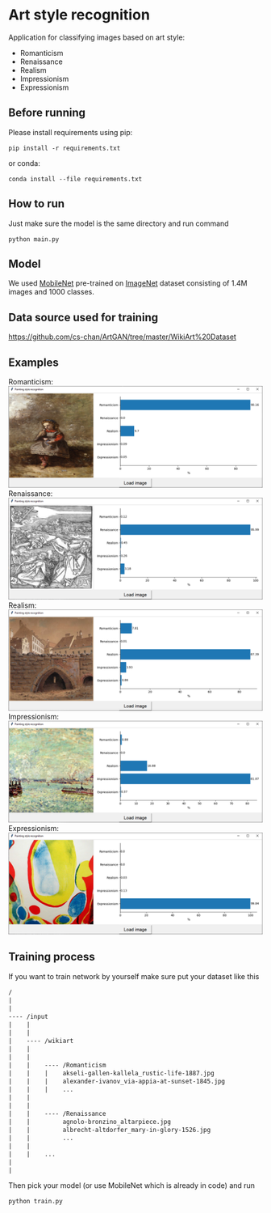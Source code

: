 # Art style recognition
Application for classifying images based on art style:
* Romanticism
* Renaissance
* Realism
* Impressionism
* Expressionism

## Before running
Please install requirements using pip:
```
pip install -r requirements.txt
```
or conda:
```
conda install --file requirements.txt
```

## How to run
Just make sure the model is the same directory and run command
```
python main.py
```

## Model
We used [MobileNet](https://www.tensorflow.org/api_docs/python/tf/keras/applications/MobileNet) pre-trained on [ImageNet](https://www.image-net.org/index.php) dataset consisting of 1.4M images and 1000 classes.

## Data source used for training
https://github.com/cs-chan/ArtGAN/tree/master/WikiArt%20Dataset

## Examples
Romanticism:
![alt text](examples/romanticism.png)
Renaissance:
![alt text](examples/renaissance.png)
Realism:
![alt text](examples/realism.png)
Impressionism:
![alt text](examples/impressionism.png)
Expressionism:
![alt text](examples/expressionism.png)

## Training process
If you want to train network by yourself make sure put your dataset like this
```
/
|
|
---- /input
|    |
|    |
|    ---- /wikiart
|    |
|    |
|    |    ---- /Romanticism
|    |    |    akseli-gallen-kallela_rustic-life-1887.jpg
|    |    |    alexander-ivanov_via-appia-at-sunset-1845.jpg
|    |    |    ...
|    |
|    |
|    |    ---- /Renaissance
|    |         agnolo-bronzino_altarpiece.jpg
|    |         albrecht-altdorfer_mary-in-glory-1526.jpg
|    |         ...
|    |
|    |    ...
|
|
```
Then pick your model (or use MobileNet which is already in code) and run
```
python train.py
```